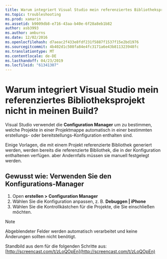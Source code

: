 ```yaml
---
title: Warum integriert Visual Studio mein referenziertes Bibliotheksprojekt nicht in meinen Build?
ms.topic: troubleshooting
ms.prod: xamarin
ms.assetid: b9009db8-e716-43aa-b40e-6f28a8eb1b82
author: asb3993
ms.author: amburns
ms.date: 12/02/2016
ms.openlocfilehash: d7aeac2f433e8fdf231f5887f1537f15e2bd1976
ms.sourcegitcommit: 4b402d1c508fa84e4fc3171a6e43b811323948fc
ms.translationtype: MT
ms.contentlocale: de-DE
ms.lasthandoff: 04/23/2019
ms.locfileid: "61341307"
---
```

# <a name="why-doesnt-visual-studio-include-my-referenced-library-project-in-my-build"></a>Warum integriert Visual Studio mein referenziertes Bibliotheksprojekt nicht in meinen Build?

Visual Studio verwendet die **Configuration Manager** um zu bestimmen, welche Projekte in einer Projektmappe automatisch in einer bestimmten erstellungs- oder bereitstellungs-Konfiguration enthalten sind.

Einige Vorlagen, die mit einem Projekt referenzierte Bibliothek generiert werden, werden bereits die referenzierte Bibliothek, die in der Konfiguration enthaltenen verfügen. aber Andernfalls müssen sie manuell festgelegt werden.

## <a name="how-to-use-the-configuration-manager"></a>Gewusst wie: Verwenden Sie den Konfigurations-Manager

1. Open **erstellen > Configuration Manager**
2. Wählen Sie die Konfiguration anpassen, z. B. **Debuggen | iPhone**
3. Wählen Sie die Kontrollkästchen für die Projekte, die Sie einschließen möchten.

> [!NOTE]
> Abgeblendeter Felder werden automatisch verarbeitet und keine Änderungen sollten nicht benötigt.

Standbild aus dem für die folgenden Schritte aus: [http://screencast.com/t/zLoQOpEn](http://screencast.com/t/zLoQOpEn)
